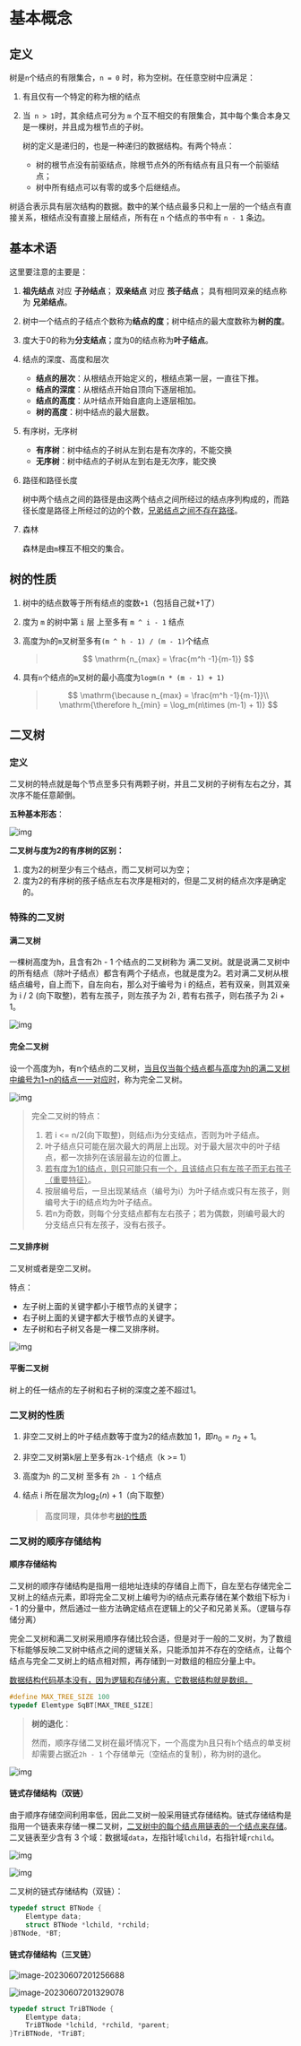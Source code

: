 # 基本概念

<!-- toc -->

## 定义

树是`n`个结点的有限集合，`n = 0` 时，称为空树。在任意空树中应满足：

1. 有且仅有一个特定的称为根的结点

2. 当` n > 1`时，其余结点可分为 `m` 个互不相交的有限集合，其中每个集合本身又是一棵树，并且成为根节点的子树。

   树的定义是递归的，也是一种递归的数据结构。有两个特点：

   * 树的根节点没有前驱结点，除根节点外的所有结点有且只有一个前驱结点；
   * 树中所有结点可以有零的或多个后继结点。

树适合表示具有层次结构的数据。数中的某个结点最多只和上一层的一个结点有直接关系，根结点没有直接上层结点，所有在 `n` 个结点的书中有 `n - 1` 条边。

## 基本术语

这里要注意的主要是：

1. **祖先结点** 对应 **子孙结点**； **双亲结点** 对应 **孩子结点**； 具有相同双亲的结点称为 **兄弟结点**。

2. 树中一个结点的子结点个数称为**结点的度**；树中结点的最大度数称为**树的度**。

3. 度大于0的称为**分支结点**；度为0的结点称为**叶子结点**。

4. 结点的深度、高度和层次

   * **结点的层次**：从根结点开始定义的，根结点第一层，一直往下推。
   * **结点的深度**：从根结点开始自顶向下逐层相加。
   * **结点的高度**：从叶结点开始自底向上逐层相加。
   * **树的高度**：树中结点的最大层数。

5. 有序树，无序树

   * **有序树**：树中结点的子树从左到右是有次序的，不能交换
   * **无序树**：树中结点的子树从左到右是无次序，能交换

6. 路径和路径长度

   树中两个结点之间的路径是由这两个结点之间所经过的结点序列构成的，而路径长度是路径上所经过的边的个数，<u>兄弟结点之间不存在路径</u>。

7. 森林

   森林是由`m`棵互不相交的集合。

## 树的性质

1. 树中的结点数等于所有结点的度数`+1`（包括自己就+1了）

2. 度为 `m` 的树中第 `i` 层 上至多有 `m ^ i - 1` 结点

3. 高度为`h`的`m`叉树至多有`(m ^ h - 1) / (m - 1)`个结点

   > $$
   > \mathrm{n_{max} = \frac{m^h -1}{m-1}}
   > $$

4. 具有`n`个结点的`m`叉树的最小高度为`logm(n * (m - 1) + 1) `

   > $$
   > \mathrm{\because n_{max} = \frac{m^h -1}{m-1}}\\
   > \mathrm{\therefore h_{min} = \log_m(n\times (m-1) + 1)}
   > $$

## 二叉树

### 定义

二叉树的特点就是每个节点至多只有两颗子树，并且二叉树的子树有左右之分，其次序不能任意颠倒。

**五种基本形态**：

![img](https://img.sped0nwen.com/image/2023/06/06/snwfvc-0.webp)

**二叉树与度为2的有序树的区别：**

1. 度为2的树至少有三个结点，而二叉树可以为空；
2. 度为2的有序树的孩子结点左右次序是相对的，但是二叉树的结点次序是确定的。

### 特殊的二叉树

#### 满二叉树

一棵树高度为h，且含有2h - 1 个结点的二叉树称为 满二叉树。就是说满二叉树中的所有结点（除叶子结点）都含有两个子结点，也就是度为2。若对满二叉树从根结点编号，自上而下，自左向右，那么对于编号为 i 的结点，若有双亲，则其双亲为 i / 2 (向下取整)，若有左孩子，则左孩子为 2i , 若有右孩子，则右孩子为 2i + 1。

![img](https://img.sped0nwen.com/image/2023/06/06/sq6fm5-0.webp)

#### 完全二叉树

设一个高度为h，有n个结点的二叉树，<u>当且仅当每个结点都与高度为h的满二叉树中编号为1~n的结点一一对应时</u>，称为完全二叉树。

![img](https://img.sped0nwen.com/image/2023/06/06/tz4ibi-0.webp)

> 完全二叉树的特点：
>
> 1. 若 i <= n/2(向下取整)，则结点i为分支结点，否则为叶子结点。
> 2. 叶子结点只可能在层次最大的两层上出现。对于最大层次中的叶子结点，都一次排列在该层最左边的位置上。
> 3. <u>若有度为1的结点，则只可能只有一个，且该结点只有左孩子而无右孩子（重要特征）</u>。
> 4. 按层编号后，一旦出现某结点（编号为i）为叶子结点或只有左孩子，则编号大于i的结点均为叶子结点。
> 5. 若n为奇数，则每个分支结点都有左右孩子；若为偶数，则编号最大的分支结点只有左孩子，没有右孩子。

#### 二叉排序树

二叉树或者是空二叉树。

特点：

* 左子树上面的关键字都小于根节点的关键字；
* 右子树上面的关键字都大于根节点的关键字。
* 左子树和右子树又各是一棵二叉排序树。

![img](https://img.sped0nwen.com/image/2023/06/07/s9r27x-0.webp)

#### 平衡二叉树

树上的任一结点的左子树和右子树的深度之差不超过1。

### 二叉树的性质

1. 非空二叉树上的叶子结点数等于度为2的结点数加 1，即$n_0 = n_2 + 1$。

2. 非空二叉树第k层上至多有`2k-1`个结点（k >= 1）

3. 高度为`h` 的二叉树 至多有 `2h - 1` 个结点

4. 结点 i 所在层次为$\log_2(n) + 1$（向下取整）

   > 高度同理，具体参考[树的性质](#树的性质)

### 二叉树的顺序存储结构

#### 顺序存储结构

二叉树的顺序存储结构是指用一组地址连续的存储自上而下，自左至右存储完全二叉树上的结点元素，即将完全二叉树上编号为i的结点元素存储在某个数组下标为 i - 1 的分量中，然后通过一些方法确定结点在逻辑上的父子和兄弟关系。（逻辑与存储分离）

完全二叉树和满二叉树采用顺序存储比较合适，但是对于一般的二叉树，为了数组下标能够反映二叉树中结点之间的逻辑关系，只能添加并不存在的空结点，让每个结点与完全二叉树上的结点相对照，再存储到一对数组的相应分量上中。

<u>数据结构代码基本没有，因为逻辑和存储分离，它数据结构就是数组。</u>

```c
#define MAX_TREE_SIZE 100
typedef Elemtype SqBT[MAX_TREE_SIZE]
```

> **树的退化**：
>
> 然而，顺序存储二叉树在最坏情况下，一个高度为`h`且只有`h`个结点的单支树却需要占据近`2h - 1` 个存储单元（空结点的复制），称为树的退化。

![img](https://img.sped0nwen.com/image/2023/06/07/syuj6o-0.webp)

#### 链式存储结构（双链）

由于顺序存储空间利用率低，因此二叉树一般采用链式存储结构。链式存储结构是指用一个链表来存储一棵二叉树，<u>二叉树中的每个结点用链表的一个结点来存储</u>。二叉链表至少含有 3 个域：数据域`data`，左指针域`lchild`，右指针域`rchild`。

![img](https://img.sped0nwen.com/image/2023/06/07/t106wg-0.webp)

![img](https://img.sped0nwen.com/image/2023/06/07/t13pcb-0.webp)

二叉树的链式存储结构（双链）：

```c
typedef struct BTNode {
    Elemtype data;
    struct BTNode *lchild, *rchild;
}BTNode, *BT;
```

#### 链式存储结构（三叉链）

![image-20230607201256688](https://img.sped0nwen.com/image/2023/06/07/xak391-0.webp)

![image-20230607201329078](https://img.sped0nwen.com/image/2023/06/07/xapqv1-0.webp)

```c
typedef struct TriBTNode {
    Elemtype data;
    TriBTNode *lchild, *rchild, *parent;
}TriBTNode, *TriBT;
```


